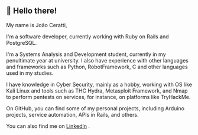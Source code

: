 ## 👋 Hello there!

My name is João Ceratti,

I'm a software developer, currently working with Ruby on Rails and PostgreSQL.

I'm a Systems Analysis and Development student, currently in my penultimate year at university. I also have experience with other languages and frameworks such as Python, RobotFramework, C and other languages used in my studies.

I have knowledge in Cyber Security, mainly as a hobby, working with OS like Kali Linux and tools such as THC Hydra, Metasploit Framework, and Nmap to perform pentests on services, for instance, on platforms like TryHackMe.

On GitHub, you can find some of my personal projects, including Arduino projects, service automation, APIs in Rails, and others.

You can also find me on [LinkedIn](https://www.linkedin.com/in/joao-ceratti-ba20392b0/) .
